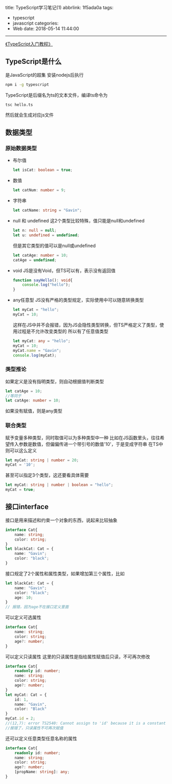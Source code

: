 title: TypeScript学习笔记(1)
abbrlink: 1f5ada0a
tags:
  - typescript
  - javascript
categories:
  - Web
date: 2018-05-14 11:44:00
---
[《TypeScript入门教程》](https://github.com/xcatliu/typescript-tutorial)


## TypeScript是什么

是JavaScript的超集
安装nodejs后执行
```sh
npm i -g typescript
```
TypeScript是后缀名为ts的文本文件，编译ts命令为
```cnd
tsc hello.ts
```
然后就会生成对应js文件

## 数据类型

### 原始数据类型

* 布尔值
    ```ts
    let isCat: boolean = true;
    ```
<!--more-->
* 数值
    ```ts
    let catNum: number = 9;
    ```

* 字符串
    ```ts
    let catName: string = "Gavin";
    ```

* null 和 undefined
    这2个类型比较特殊，值只能是null和undefined
    ```ts
    let n: null = null;
    let u: undefined = undefined;
    ```
    但是其它类型的值可以是null或undefined
    ```ts
    let catAge: number = 10;
    catAge = undefined;
    ```

* void
    JS是没有Void，但TS可以有，表示没有返回值
    ```ts
    function sayHello(): void{
        console.log("hello");
    }
    ```
* any任意型
    JS没有严格的类型规定，实际使用中可以随意转换类型
    ```js
    let myCat = "hello";
    myCat = 10;
    ```
    这样在JS中并不会报错，因为JS会隐性类型转换，但TS严格定义了类型，使用过程是不允许改变类型的
    所以有了任意值类型
    ```ts
    let myCat: any = "hello";
    myCat = 10;
    myCat.name = "Gavin";
    console.log(myCat);
    ```

### 类型推论

如果定义是没有指明类型，则自动根据值判断类型
```ts
let catAge = 10;
//等同于
let catAge: number = 10;
```
如果没有赋值，则是any类型

### 联合类型

赋予变量多种类型，同时取值可以为多种类型中一种
比如在JS函数里头，往往希望传入参数是数值，但偏偏传进一个带引号的数值'10'，于是变成字符串
在TS中则可以这么定义
```ts
let myCat: string | number = 20;
myCat = '10';
```

甚至可以指定3个类型，这还要看具体需要
```ts
let myCat: string | number | boolean = "hello";
myCat = true;
```

## 接口interface

接口是用来描述和约束一个对象的东西，说起来比较抽象
```ts
interface Cat{
    name: string;
    color: string;
}
let blackCat: Cat = {
    name: "Gavin";
    color: "black";
}
```
接口规定了2个属性和属性类型，如果增加第三个属性，比如
```ts
let blackCat: Cat = {
    name: "Gavin";
    color: "black";
    age: 10;
}
// 报错，因为age不在接口定义里面
```
可以定义可选属性
```ts
interface Cat{
    name: string;
    color: string;
    age?: number;
}
```
可以定义只读属性
这里的只读属性是指给属性赋值后只读，不可再次修改
```ts
interface Cat{
    readonly id: number;
    name: string;
    color: string;
    age?: number;
}
let myCat: Cat = {
    id: 1,
    name: "Gavin",
    color: "Black"
}
myCat.id = 2;
//(12,7): error TS2540: Cannot assign to 'id' because it is a constant or a read-only property.
//报错了，只读属性不可再次赋值
```
还可以定义任意类型任意名称的属性
```ts
interface Cat{
    readonly id: number;
    name: string;
    color: string;
    age?: number;
    [propName: string]: any;
}
```